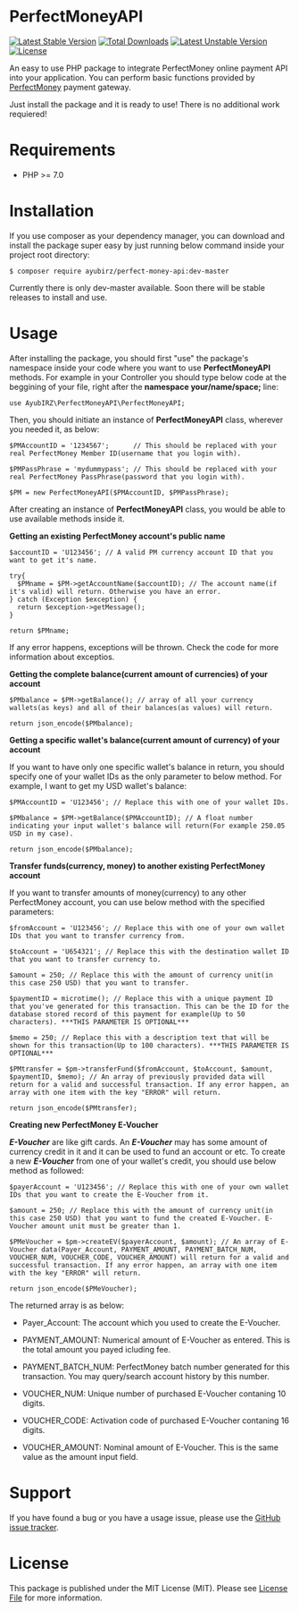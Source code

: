 # PerfectMoneyAPI

[![Latest Stable Version](https://poser.pugx.org/ayubirz/perfect-money-api/v/stable)](https://packagist.org/packages/ayubirz/perfect-money-api)  [![Total Downloads](https://poser.pugx.org/ayubirz/perfect-money-api/downloads)](https://packagist.org/packages/ayubirz/perfect-money-api)  [![Latest Unstable Version](https://poser.pugx.org/ayubirz/perfect-money-api/v/unstable)](https://packagist.org/packages/ayubirz/perfect-money-api)  [![License](https://poser.pugx.org/ayubirz/perfect-money-api/license)](https://packagist.org/packages/ayubirz/perfect-money-api)

An easy to use PHP package to integrate PerfectMoney online payment API into your application.
You can perform basic functions provided by [PerfectMoney](https://perfectmoney.is) payment gateway.

Just install the package and it is ready to use! There is no additional work requiered!

Requirements
============

* PHP >= 7.0

Installation
============

If you use composer as your dependency manager, you can download and install the package super easy by just running below command inside your project root directory:

    $ composer require ayubirz/perfect-money-api:dev-master

Currently there is only dev-master available. Soon there will be stable releases to install and use.

Usage
=====

After installing the package, you should first "use" the package's namespace inside your code where you want to use **PerfectMoneyAPI** methods. For example in your Controller you should type below code at the beggining of your file, right after the **namespace your/name/space;** line:

    use AyubIRZ\PerfectMoneyAPI\PerfectMoneyAPI;
    
Then, you should initiate an instance of **PerfectMoneyAPI** class, wherever you needed it, as below:

    $PMAccountID = '1234567';      // This should be replaced with your real PerfectMoney Member ID(username that you login with).
    
    $PMPassPhrase = 'mydummypass'; // This should be replaced with your real PerfectMoney PassPhrase(password that you login with).
    
    $PM = new PerfectMoneyAPI($PMAccountID, $PMPassPhrase);

After creating an instance of **PerfectMoneyAPI** class, you would be able to use available methods inside it.

**Getting an existing PerfectMoney account's public name**

    $accountID = 'U123456'; // A valid PM currency account ID that you want to get it's name.
    
    try{
      $PMname = $PM->getAccountName($accountID); // The account name(if it's valid) will return. Otherwise you have an error.
    } catch (Exception $exception) {
      return $exception->getMessage();
    }
    
    return $PMname;
 
If any error happens, exceptions will be thrown. Check the code for more information about exceptios.


**Getting the complete balance(current amount of currencies) of your account**
   
    $PMbalance = $PM->getBalance(); // array of all your currency wallets(as keys) and all of their balances(as values) will return.
    
    return json_encode($PMbalance);


**Getting a specific wallet's balance(current amount of currency) of your account**

If you want to have only one specific wallet's balance in return, you should specify one of your wallet IDs as the only parameter to below method. For example, I want to get my USD wallet's balance:
   
    $PMAccountID = 'U123456'; // Replace this with one of your wallet IDs.
    
    $PMbalance = $PM->getBalance($PMAccountID); // A float number indicating your input wallet's balance will return(For example 250.05 USD in my case).
    
    return json_encode($PMbalance);
    
    
**Transfer funds(currency, money) to another existing PerfectMoney account**

If you want to transfer amounts of money(currency) to any other PerfectMoney account, you can use below method with the specified parameters:
   
    $fromAccount = 'U123456'; // Replace this with one of your own wallet IDs that you want to transfer currency from.
    
    $toAccount = 'U654321'; // Replace this with the destination wallet ID that you want to transfer currency to.
    
    $amount = 250; // Replace this with the amount of currency unit(in this case 250 USD) that you want to transfer.
    
    $paymentID = microtime(); // Replace this with a unique payment ID that you've generated for this transaction. This can be the ID for the database stored record of this payment for example(Up to 50 characters). ***THIS PARAMETER IS OPTIONAL***
    
    $memo = 250; // Replace this with a description text that will be shown for this transaction(Up to 100 characters). ***THIS PARAMETER IS OPTIONAL***
    
    $PMtransfer = $pm->transferFund($fromAccount, $toAccount, $amount, $paymentID, $memo); // An array of previously provided data will return for a valid and successful transaction. If any error happen, an array with one item with the key "ERROR" will return.
    
    return json_encode($PMtransfer);
    

**Creating new PerfectMoney E-Voucher**

***E-Voucher*** are like gift cards. An ***E-Voucher*** may has some amount of currency credit in it and it can be used to fund an account or etc. To create a new ***E-Voucher*** from one of your wallet's credit, you should use below method as followed:
   
    $payerAccount = 'U123456'; // Replace this with one of your own wallet IDs that you want to create the E-Voucher from it.
        
    $amount = 250; // Replace this with the amount of currency unit(in this case 250 USD) that you want to fund the created E-Voucher. E-Voucher amount unit must be greater than 1.
    
    $PMeVoucher = $pm->createEV($payerAccount, $amount); // An array of E-Voucher data(Payer_Account, PAYMENT_AMOUNT, PAYMENT_BATCH_NUM, VOUCHER_NUM, VOUCHER_CODE, VOUCHER_AMOUNT) will return for a valid and successful transaction. If any error happen, an array with one item with the key "ERROR" will return.
    
    return json_encode($PMeVoucher);
    
The returned array is as below:

* Payer_Account: The account which you used to create the E-Voucher.

* PAYMENT_AMOUNT: Numerical amount of E-Voucher as entered. This is the total amount you payed icluding fee.

* PAYMENT_BATCH_NUM: PerfectMoney batch number generated for this transaction. You may query/search account history by this number.

* VOUCHER_NUM: Unique number of purchased E-Voucher contaning 10 digits.

* VOUCHER_CODE: Activation code of purchased E-Voucher contaning 16 digits.

* VOUCHER_AMOUNT: Nominal amount of E-Voucher. This is the same value as the amount input field.

Support
=======

If you have found a bug or you have a usage issue, please use the [GitHub issue tracker](https://github.com/AyubIRZ/PerfectMoneyAPI/issues).

License
=======

This package is published under the MIT License (MIT). Please see [License File](https://github.com/AyubIRZ/PerfectMoneyAPI/blob/master/LICENSE) for more information.
